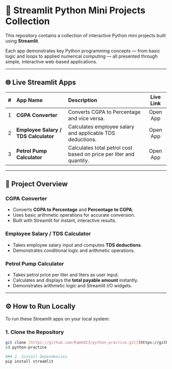 # 🧠 Streamlit Python Mini Projects Collection

This repository contains a collection of interactive Python mini projects built using **Streamlit**.

Each app demonstrates key Python programming concepts — from basic logic and loops to applied numerical computing — all presented through simple, interactive web-based applications.

---

## 🌐 Live Streamlit Apps

| # | App Name | Description | Live Link |
| :---: | :--- | :--- | :---: |
| 1 | **CGPA Converter** | Converts CGPA to Percentage and vice versa. | Open App |
| 2 | **Employee Salary / TDS Calculator** | Calculates employee salary and applicable TDS deductions. | Open App |
| 3 | **Petrol Pump Calculator** | Calculates total petrol cost based on price per liter and quantity. | Open App |

---

## 🧩 Project Overview

### CGPA Converter
* Converts **CGPA to Percentage** and **Percentage to CGPA**.
* Uses basic arithmetic operations for accurate conversion.
* Built with Streamlit for instant, interactive results.

### Employee Salary / TDS Calculator
* Takes employee salary input and computes **TDS deductions**.
* Demonstrates conditional logic and arithmetic operations.

### Petrol Pump Calculator
* Takes petrol price per liter and liters as user input.
* Calculates and displays the **total payable amount** instantly.
* Demonstrates arithmetic logic and Streamlit I/O widgets.

---

## ⚙️ How to Run Locally

To run these Streamlit apps on your local system:

### 1. Clone the Repository

```bash
git clone [https://github.com/Ram6023/python-practice.git](https://github.com/Ram6023/python-practice.git)
cd python-practice 

### 2. Install Dependencies
pip install streamlit
